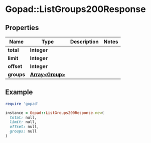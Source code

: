 # Gopad::ListGroups200Response

## Properties

| Name | Type | Description | Notes |
| ---- | ---- | ----------- | ----- |
| **total** | **Integer** |  |  |
| **limit** | **Integer** |  |  |
| **offset** | **Integer** |  |  |
| **groups** | [**Array&lt;Group&gt;**](Group.md) |  |  |

## Example

```ruby
require 'gopad'

instance = Gopad::ListGroups200Response.new(
  total: null,
  limit: null,
  offset: null,
  groups: null
)
```

